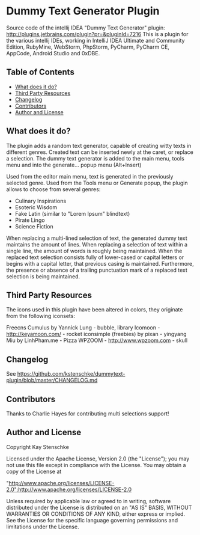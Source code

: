# Dummy Text Generator Plugin

Source code of the intellij IDEA "Dummy Text Generator" plugin: http://plugins.jetbrains.com/plugin?pr=&pluginId=7216
This is a plugin for the various intellij IDEs, working in IntelliJ IDEA Ultimate and Community Edition, 
RubyMine, WebStorm, PhpStorm, PyCharm, PyCharm CE, AppCode, Android Studio and 0xDBE.


## Table of Contents

* [What does it do?](#what-does-it-do)
* [Third Party Resources](#third-party-resources)
* [Changelog](#changelog)
* [Contributors](#contributors)  
* [Author and License](#author-and-license)


## What does it do?

The plugin adds a random text generator, capable of creating witty texts in different genres.
Created text can be inserted newly at the caret, or replace a selection.
The dummy text generator is added to the main menu, tools menu and into the generate... popup menu (Alt+Insert)

Used from the editor main menu, text is generated in the previously selected genre.
Used from the Tools menu or Generate popup, the plugin allows to choose from several genres:

* Culinary Inspirations
* Esoteric Wisdom
* Fake Latin (similar to "Lorem Ipsum" blindtext)
* Pirate Lingo
* Science Fiction

When replacing a multi-lined selection of text, the generated dummy text maintains the amount of lines.
When replacing a selection of text within a single line, the amount of words is roughly being maintained.
When the replaced text selection consists fully of lower-cased or capital letters or begins with a capital letter,
that previous casing is maintained. Furthermore, the presence or absence of a trailing punctuation mark of a
replaced text selection is being maintained.


## Third Party Resources

The icons used in this plugin have been altered in colors, they originate from the following iconsets:

Freecns Cumulus by Yannick Lung - bubble, library
Icomoon - http://keyamoon.com/ - rocket
iconsimple (freebies) by pixan - yingyang
Miu by LinhPham.me - Pizza
WPZOOM - http://www.wpzoom.com - skull


## Changelog

See https://github.com/kstenschke/dummytext-plugin/blob/master/CHANGELOG.md


## Contributors

Thanks to Charlie Hayes for contributing multi selections support! 


## Author and License

Copyright Kay Stenschke

Licensed under the Apache License, Version 2.0 (the "License");
you may not use this file except in compliance with the License.
You may obtain a copy of the License at

"http://www.apache.org/licenses/LICENSE-2.0":http://www.apache.org/licenses/LICENSE-2.0

Unless required by applicable law or agreed to in writing, software
distributed under the License is distributed on an "AS IS" BASIS,
WITHOUT WARRANTIES OR CONDITIONS OF ANY KIND, either express or implied.
See the License for the specific language governing permissions and
limitations under the License.
